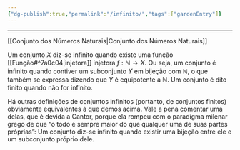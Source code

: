 ```yaml
---
{"dg-publish":true,"permalink":"/infinito/","tags":["gardenEntry"]}
---
```


---
[[Conjunto dos Números Naturais\|Conjunto dos Números Naturais]]

Um conjunto $X$ diz-se infinito quando existe uma função [[Função#^7a0c04\|injetora]] injetora $f:\mathbb N\to X$. Ou seja, um conjunto é infinito quando contiver um subconjunto $Y$ em bijeção com $\mathbb N$, o que também se expressa dizendo que $Y$ é equipotente a $\mathbb N$.
Um conjunto é dito finito quando não for infinito.

Há outras definições de conjuntos infinitos (portanto, de conjuntos finitos) obviamente equivalentes à que demos acima. Vale a pena comentar uma delas, que é devida a Cantor, porque ela rompeu com o paradigma milenar grego de que “o todo é sempre maior do que qualquer uma de suas partes próprias”: Um conjunto diz-se infinito quando existir uma bijeção entre ele e um subconjunto próprio dele.
